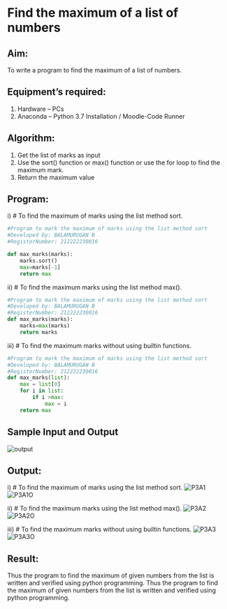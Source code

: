 # Find the maximum of a list of numbers
## Aim:
To write a program to find the maximum of a list of numbers.
## Equipment’s required:
1.	Hardware – PCs
2.	Anaconda – Python 3.7 Installation / Moodle-Code Runner
## Algorithm:
1.	Get the list of marks as input
2.	Use the sort() function or max() function or use the for loop to find the maximum mark.
3.	Return the maximum value
## Program:

i)	# To find the maximum of marks using the list method sort.
```Python
#Program to mark the maximum of marks using the list method sort
#Developed by: BALAMURUGAN B
#RegisterNumber: 212222230016

def max_marks(marks):
    marks.sort()
    max=marks[-1]
    return max


```

ii)	# To find the maximum marks using the list method max().
```Python
#Program to mark the maximum of marks using the list method sort
#Developed by: BALAMURUGAN B
#RegisterNumber: 212222230016
def max_marks(marks):
    marks=max(marks)
    return marks


```

iii) # To find the maximum marks without using builtin functions.
```Python
#Program to mark the maximum of marks using the list method sort
#Developed by: BALAMURUGAN B
#RegisterNumber: 212222230016
def max_marks(list):
    max = list[0]
    for i in list:
        if i >max:
            max = i
    return max


```
## Sample Input and Output
![output](./img/max_marks1.jpg) 

## Output:
i)	# To find the maximum of marks using the list method sort.
![P3A1](https://github.com/BALA291/FindMaximum/assets/120717501/06bf3bd6-db7d-477c-ba73-3d67a8b6d201)
![P3A1O](https://github.com/BALA291/FindMaximum/assets/120717501/b3f6ac50-f350-4405-b905-4238ffbf4ea5)

ii)	# To find the maximum marks using the list method max().
![P3A2](https://github.com/BALA291/FindMaximum/assets/120717501/4611b6b5-98c3-4370-ab49-ce5563a3075d)
![P3A2O](https://github.com/BALA291/FindMaximum/assets/120717501/6b257c85-6ea6-45b6-bab3-c9d504e88922)

iii) # To find the maximum marks without using builtin functions.
![P3A3](https://github.com/BALA291/FindMaximum/assets/120717501/6250a9eb-d433-4451-9838-9052607be429)
![P3A3O](https://github.com/BALA291/FindMaximum/assets/120717501/6a3e7fcd-a34d-4c38-afac-f0ea922a65fc)


## Result:
Thus the program to find the maximum of given numbers from the list is written and verified using
python programming.
Thus the program to find the maximum of given numbers from the list is written and verified using python programming.
